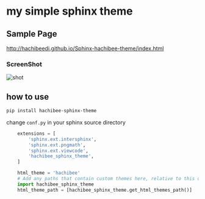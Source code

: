 # my simple sphinx theme

## Sample Page

http://hachibeedi.github.io/Sphinx-hachibee-theme/index.html

### ScreenShot

![shot](https://raw.github.com/hachibeeDI/Sphinx-hachibee-theme/master/example/screenshot.png)


## how to use

```bash
pip install hachibee-sphinx-theme
```

change `conf.py` in your sphinx source directory

```python:conf.py
    extensions = [
        'sphinx.ext.intersphinx',
        'sphinx.ext.pngmath',
        'sphinx.ext.viewcode',
        'hachibee_sphinx_theme',
    ]

    html_theme = 'hachibee'
    # Add any paths that contain custom themes here, relative to this directory.
    import hachibee_sphinx_theme
    html_theme_path = [hachibee_sphinx_theme.get_html_themes_path()]
```
